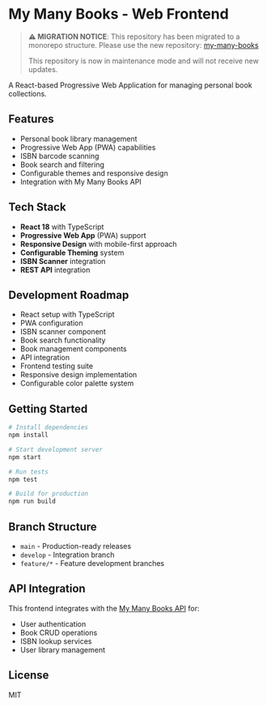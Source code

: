 # My Many Books - Web Frontend

> **⚠️ MIGRATION NOTICE**: This repository has been migrated to a monorepo structure. Please use the new repository: [my-many-books](https://github.com/d-caruso/my-many-books)
> 
> This repository is now in maintenance mode and will not receive new updates.

A React-based Progressive Web Application for managing personal book collections.

## Features

- Personal book library management
- Progressive Web App (PWA) capabilities
- ISBN barcode scanning
- Book search and filtering
- Configurable themes and responsive design
- Integration with My Many Books API

## Tech Stack

- **React 18** with TypeScript
- **Progressive Web App** (PWA) support
- **Responsive Design** with mobile-first approach
- **Configurable Theming** system
- **ISBN Scanner** integration
- **REST API** integration

## Development Roadmap

- React setup with TypeScript
- PWA configuration
- ISBN scanner component
- Book search functionality
- Book management components
- API integration
- Frontend testing suite
- Responsive design implementation
- Configurable color palette system

## Getting Started

```bash
# Install dependencies
npm install

# Start development server
npm start

# Run tests
npm test

# Build for production
npm run build
```

## Branch Structure

- `main` - Production-ready releases
- `develop` - Integration branch
- `feature/*` - Feature development branches

## API Integration

This frontend integrates with the [My Many Books API](../my-many-books-api) for:
- User authentication
- Book CRUD operations
- ISBN lookup services
- User library management

## License

MIT